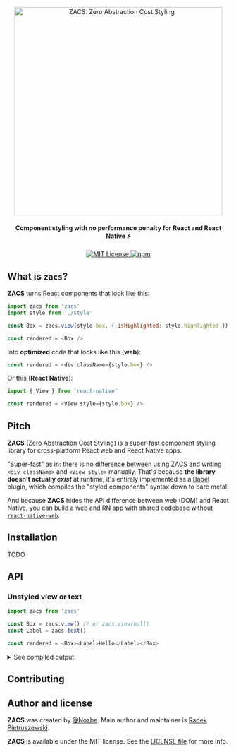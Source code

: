 <p align="center">
  <img src="https://github.com/Nozbe/zacs/raw/master/assets/logo.png" alt="ZACS: Zero Abstraction Cost Styling" width="472" />
</p>

<h4 align="center">
  Component styling with no performance penalty for React and React Native ⚡️
</h4>

<p align="center">
  <a href="https://opensource.org/licenses/MIT">
    <img src="https://img.shields.io/badge/License-MIT-blue.svg" alt="MIT License">
  </a>
  <!--
  <a href="https://travis-ci.com/Nozbe/WatermelonDB">
    <img src="https://api.travis-ci.com/Nozbe/WatermelonDB.svg?branch=master" alt="CI Status">
  </a>-->

  <a href="https://www.npmjs.com/package/@nozbe/zacs">
    <img src="https://img.shields.io/npm/v/@nozbe/zacs.svg" alt="npm">
  </a>
</p>

## What is `zacs`?

**ZACS** turns React components that look like this:

```js
import zacs from 'zacs'
import style from './style'

const Box = zacs.view(style.box, { isHighlighted: style.highlighted })

const rendered = <Box />
```

Into **optimized** code that looks like this (**web**):

```js
const rendered = <div className={style.box} />
```

Or this (**React Native**):

```js
import { View } from 'react-native'

const rendered = <View style={style.box} />
```

## Pitch

**ZACS** (Zero Abstraction Cost Styling) is a super-fast component styling library for cross-platform React web and React Native apps.

"Super-fast" as in: there is no difference between using ZACS and writing `<div className>` and `<View style>` manually. That's because **the library doesn't actually _exist_** at runtime, it's entirely implemented as a [Babel](https://babeljs.io) plugin, which compiles the "styled components" syntax down to bare metal.

And because **ZACS** hides the API difference between web (DOM) and React Native, you can build a web and RN app with shared codebase without [`react-native-web`](https://github.com/necolas/react-native-web).

## Installation

TODO

## API

### Unstyled view or text

```js
import zacs from 'zacs'

const Box = zacs.view() // or zacs.view(null)
const Label = zacs.text()

const rendered = <Box><Label>Hello</Label></Box>
```

<details>
  <summary>See compiled output</summary>

  **Web:**

  ```js
  const rendered = <div><span>Hello</span></div>
  ```

  **React Native:**

  ```js
  import { View, Text } from 'react-native'

  const rendered = <View><Text>Hello</Text></View>
  ```
</details>

## Contributing

## Author and license

**ZACS** was created by [@Nozbe](https://github.com/Nozbe). Main author and maintainer is [Radek Pietruszewski](https://github.com/radex).

**ZACS** is available under the MIT license. See the [LICENSE file](./LICENSE) for more info.

